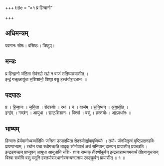 +++
title = "०१ प्र हिन्वानो"

+++
## अधिमन्त्रम्
पवमानः सोमः। वसिष्ठः। त्रिष्टुप्।

## मन्त्रः
प्र हि॑न्वा॒नो ज॑नि॒ता रोद॑स्यो॒ रथो॒ न वाजं॑ सनि॒ष्यन्न॑यासीत् ।  
इन्द्रं॒ गच्छ॒न्नायु॑धा सं॒शिशा॑नो॒ विश्वा॒ वसु॒ हस्त॑योरा॒दधा॑नः ॥

## पदपाठः
प्र । हि॒न्वा॒नः । ज॒नि॒ता । रोद॑स्योः । रथः॑ । न । वाज॑म् । स॒नि॒ष्यन् । अ॒या॒सी॒त् ।  
इन्द्र॑म् । गच्छ॑न् । आयु॑धा । स॒म्ऽशिशा॑नः । विश्वा॑ । वसु॑ । हस्त॑योः । आ॒ऽदधा॑नः ॥

## भाष्यम्
हिन्वानः प्रेर्यमाणोध्वर्य्वादिभिः जनिता उत्पादयिता रोदस्योर्द्यावापृथिव्योः । तयो- र्जनयितृत्वं वृष्टिप्रदानहविः प्रापणाभ्याम् । रथोन यथा रथोगच्छति तादृक् सोमोवाजं अन्नं सनिष्यन् दास्यन् प्रायासीत् प्रयच्छति । इन्द्रङ्गच्छन् प्राप्नुवन् आयुधा आयुधानि संशि- शानः सम्यक् तीक्ष्णीकुर्वन् इन्द्रसाहाय्यगमनार्थं तीक्ष्णायुधःसन् विश्वा सर्वाणि वसु वसूनि हस्तयोरादधानोस्मभ्यन्दानाय एवङ्कुर्वन् प्रायासीत् ॥ १ ॥